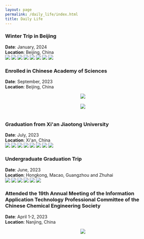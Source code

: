 ```yaml
---
layout: page
permalink: /daily_life/index.html
title: Daily Life
---
```

### Winter Trip in Beijing
**Date**: January, 2024   
**Location**: Beijing, China    
<img src="/daily_life/41.jpg">
<img src="/daily_life/44.jpg">
<img src="/daily_life/45.jpg">
<img src="/daily_life/48.jpg">
<img src="/daily_life/42.jpg">
<img src="/daily_life/43.jpg">
<img src="/daily_life/46.jpg">
<img src="/daily_life/47.jpg">
<br>


### Enrolled in Chinese Academy of Sciences
**Date**: September, 2023   
**Location**: Beijing, China  
<center>
<img src="/daily_life/31.jpg">
</center>
<br>
<center>
<img src="/daily_life/32.jpg">
</center>
<br>

### Graduation from Xi'an Jiaotong University
**Date**: July, 2023  
**Location**: Xi'an, China  
<img src="/daily_life/23.jpg">
<img src="/daily_life/24.jpg">
<img src="/daily_life/21.jpg">
<img src="/daily_life/22.jpg">
<img src="/daily_life/25.jpg">
<img src="/daily_life/26.jpg">
<img src="/daily_life/27.jpg">
<img src="/daily_life/28.jpg">
<br>


### Undergraduate Graduation Trip
**Date**: June, 2023  
**Location**: Hongkong, Macao, Guangzhou and Zhuhai  
<img src="/daily_life/11.jpg">
<img src="/daily_life/12.jpg">
<img src="/daily_life/13.jpg">
<img src="/daily_life/14.jpg">
<img src="/daily_life/15.jpg">
<img src="/daily_life/16.jpg">
<br>



### Attended the 19th Annual Meeting of the Information Application Technology Professional Committee of the Chinese Chemical Engineering Society
**Date**: April 1-2, 2023\
**Location**: Nanjing, China

<center>
<img src="/daily_life/xinxijishu.jpg">
</center>
<br>